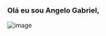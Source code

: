 ### Olá eu sou Angelo Gabriel, 
![image](https://github.com/angelo612/angelo612/assets/73260926/147969db-1772-4c51-8868-98e148055a64)
